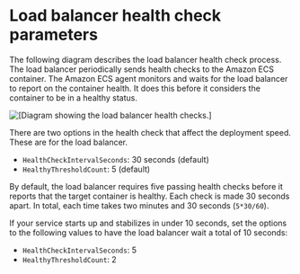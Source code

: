 # Load balancer health check parameters<a name="load-balancer-healthcheck"></a>

The following diagram describes the load balancer health check process\. The load balancer periodically sends health checks to the Amazon ECS container\. The Amazon ECS agent monitors and waits for the load balancer to report on the container health\. It does this before it considers the container to be in a healthy status\.

![\[Diagram showing the load balancer health checks.\]](http://docs.aws.amazon.com/AmazonECS/latest/bestpracticesguide/images/load-balancer-healthcheck.PNG)

There are two options in the health check that affect the deployment speed\. These are for the load balancer\.
+ `HealthCheckIntervalSeconds`: 30 seconds \(default\)
+ `HealthyThresholdCount`: 5 \(default\)

By default, the load balancer requires five passing health checks before it reports that the target container is healthy\. Each check is made 30 seconds apart\. In total, each time takes two minutes and 30 seconds \(`5*30/60`\)\. 

If your service starts up and stabilizes in under 10 seconds, set the options to the following values to have the load balancer wait a total of 10 seconds:
+ `HealthCheckIntervalSeconds`: 5 
+ `HealthyThresholdCount`: 2
